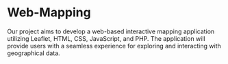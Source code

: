 # Web-Mapping
Our project aims to develop a web-based interactive mapping application utilizing Leaflet, HTML, CSS, JavaScript, and PHP. The application will provide users with a seamless experience for exploring and interacting with geographical data.
